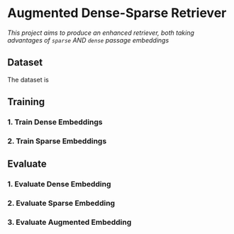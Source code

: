 # Augmented Dense-Sparse Retriever

*This project aims to produce an enhanced retriever, both taking advantages of `sparse` AND `dense` passage embeddings*


## Dataset
The dataset is

## Training
### 1. Train Dense Embeddings

### 2. Train Sparse Embeddings

## Evaluate
### 1. Evaluate Dense Embedding
### 2. Evaluate Sparse Embedding
### 3. Evaluate Augmented Embedding
